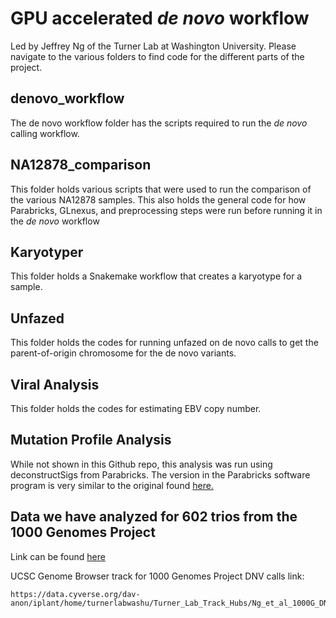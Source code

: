 # GPU accelerated *de novo* workflow

Led by Jeffrey Ng of the Turner Lab at Washington University.
Please navigate to the various folders to find code for the different parts of the project.

## denovo_workflow

The de novo workflow folder has the scripts required to run the *de novo* calling workflow.

## NA12878_comparison

This folder holds various scripts that were used to run the comparison of the various NA12878 samples.  This also holds the general code for how Parabricks, GLnexus, and preprocessing steps were run before running it in the *de novo* workflow

## Karyotyper

This folder holds a Snakemake workflow that creates a karyotype for a sample.

## Unfazed

This folder holds the codes for running unfazed on de novo calls to get the parent-of-origin chromosome for the de novo variants.

## Viral Analysis

This folder holds the codes for estimating EBV copy number.

## Mutation Profile Analysis

While not shown in this Github repo, this analysis was run using deconstructSigs from Parabricks.  The version in the Parabricks software program is very similar to the original found [here.](https://github.com/raerose01/deconstructSigs)

## Data we have analyzed for 602 trios from the 1000 Genomes Project

Link can be found [here](https://app.globus.org/file-manager?origin_id=3eff453a-88f4-11eb-954f-752ba7b88ebe&origin_path=%2F)

UCSC Genome Browser track for 1000 Genomes Project DNV calls link:

```
https://data.cyverse.org/dav-anon/iplant/home/turnerlabwashu/Turner_Lab_Track_Hubs/Ng_et_al_1000G_DNV_Paper/hub.txt
```
